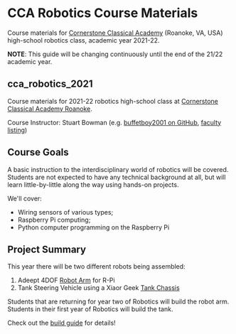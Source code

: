 # CCA Robotics Course Materials

Course materials for [Cornerstone Classical Academy](https://www.ccaroanoke.org) (Roanoke, VA, USA) high-school robotics class, academic year 2021-22.

**NOTE**: This guide will be changing continuously until the end of the 21/22 academic year.

## cca_robotics_2021

Course materials for 2021-22 robotics high-school class at [Cornerstone Classical Academy Roanoke](https://cornerstoneclassicalroanoke.org/).

Course Instructor: Stuart Bowman (e.g. [buffetboy2001 on GitHub](https://github.com/buffetboy2001), [faculty listing](https://cornerstoneclassicalroanoke.org/stuart-bowman))

## Course Goals

A basic instruction to the interdisciplinary world of robotics will be covered. Students are not expected to have any technical background at all, but will learn little-by-little along the way using hands-on projects.

We'll cover:

* Wiring sensors of various types;
* Raspberry Pi computing;
* Python computer programming on the Raspberry Pi

## Project Summary

This year there will be two different robots being assembled:

1. Adeept 4DOF [Robot Arm](https://www.robotshop.com/en/adeept-rasparm-s-4-dof-robotic-arm-kit-raspberry-pi.html) for R-Pi
2. Tank Steering Vehicle using a Xiaor Geek [Tank Chassis]()

Students that are returning for year two of Robotics will build the robot arm. Students in their first year of Robotics will build the tank.

Check out the [build guide](./resources/build_guide.md) for details!